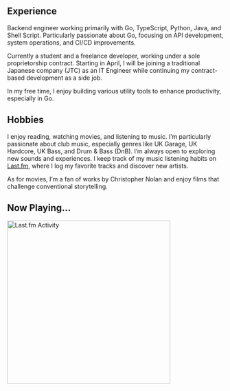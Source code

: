 ## Experience  
Backend engineer working primarily with Go, TypeScript, Python, Java, and Shell Script.
Particularly passionate about Go, focusing on API development, system operations, and CI/CD improvements.

Currently a student and a freelance developer, working under a sole proprietorship contract.
Starting in April, I will be joining a traditional Japanese company (JTC) as an IT Engineer while continuing my contract-based development as a side job.

In my free time, I enjoy building various utility tools to enhance productivity, especially in Go.

## Hobbies
I enjoy reading, watching movies, and listening to music. I’m particularly passionate about club music, especially genres like UK Garage, UK Hardcore, UK Bass, and Drum & Bass (DnB). I’m always open to exploring new sounds and experiences. I keep track of my music listening habits on [Last.fm](https://www.last.fm/ja/user/shiyui), where I log my favorite tracks and discover new artists.

As for movies, I’m a fan of works by Christopher Nolan and enjoy films that challenge conventional storytelling.

## Now Playing...

 <a href="https://last.fm/user/shiyui" target="_blank"><img src="https://toru.kio.dev/api/v1/shiyui?theme=nord&border_radius=5" alt="Last.fm Activity" width="380px" /></a>
